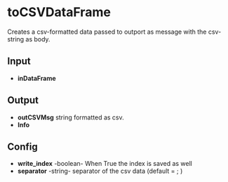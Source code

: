 # toCSVDataFrame
Creates a csv-formatted data passed to outport as message with the csv-string as body. 

## Input
* **inDataFrame**

## Output
* **outCSVMsg** string formatted as csv. 
* **Info**

## Config
* **write_index** -boolean- When True the index is saved as well
* **separator** -string- separator of the csv data (default = ; )